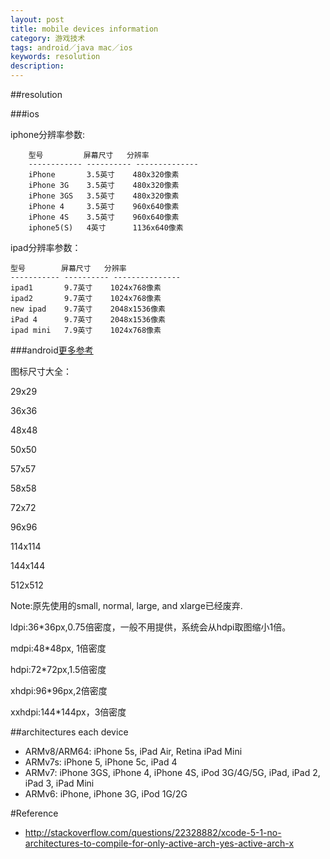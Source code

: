 ```yaml
---
layout: post
title: mobile devices information
category: 游戏技术
tags: android／java mac／ios
keywords: resolution
description: 
---
```

##resolution

###ios


iphone分辨率参数:

```
    型号         屏幕尺寸   分辨率
    ------------ ---------- --------------
    iPhone       3.5英寸    480x320像素
    iPhone 3G    3.5英寸    480x320像素
    iPhone 3GS   3.5英寸    480x320像素
    iPhone 4     3.5英寸    960x640像素
    iPhone 4S    3.5英寸    960x640像素
    iphone5(S)   4英寸      1136x640像素
```

ipad分辨率参数：

    型号        屏幕尺寸   分辨率
    ----------- ---------- ---------------
    ipad1       9.7英寸    1024x768像素
    ipad2       9.7英寸    1024x768像素
    new ipad    9.7英寸    2048x1536像素
    iPad 4      9.7英寸    2048x1536像素
    ipad mini   7.9英寸    1024x768像素

###android[更多参考](http://developer.android.com/guide/practices/screens_support.html)



图标尺寸大全：

29x29

36x36

48x48

50x50

57x57

58x58

72x72

96x96

114x114

144x144

512x512


Note:原先使用的small, normal, large, and xlarge已经废弃.

ldpi:36*36px,0.75倍密度，一般不用提供，系统会从hdpi取图缩小1倍。

mdpi:48*48px, 1倍密度

hdpi:72*72px,1.5倍密度

xhdpi:96*96px,2倍密度

xxhdpi:144*144px，3倍密度


##architectures each device

* ARMv8/ARM64: iPhone 5s, iPad Air, Retina iPad Mini
* ARMv7s: iPhone 5, iPhone 5c, iPad 4
* ARMv7: iPhone 3GS, iPhone 4, iPhone 4S, iPod 3G/4G/5G, iPad, iPad 2, iPad 3, iPad Mini
* ARMv6: iPhone, iPhone 3G, iPod 1G/2G

#Reference
* <http://stackoverflow.com/questions/22328882/xcode-5-1-no-architectures-to-compile-for-only-active-arch-yes-active-arch-x>